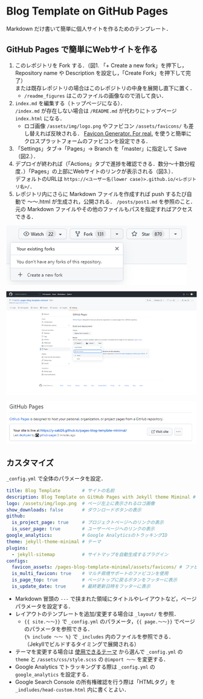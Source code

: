 # Blog Template on GitHub Pages

Markdown だけ書いて簡単に個人サイトを作るためのテンプレート．

## GitHub Pages で簡単にWebサイトを作る

1. このレポジトリを Fork する．（図1. 「+ Create a new fork」を押下し，Repository name や Description を設定し，「Create Fork」を押下して完了）  
または既存レポジトリの場合はこのレポジトリの中身を展開し直下に置く．
    * `/readme_figures` はこのファイルの画像なので消して良い．
2. `index.md` を編集する（トップページになる）．  
`/index.md` が存在しない場合は `/README.md` が代わりにトップページ `index.html` になる．  
    * ロゴ画像 `/assets/img/logo.png` やファビコン `/assets/favicons/` も差し替えれば反映される．
    [Favicon Generator. For real.](https://realfavicongenerator.net/) を使うと簡単にクロスプラットフォームのファビコンを設定できる．
3. 「Settings」タブ→「Pages」→ Branch を「master」に指定して Save（図2.）．
4. デプロイが終われば（「Actions」タブで進捗を確認できる．数分～十数分程度．）「Pages」の上部にWebサイトのリンクが表示される（図3.）．  
デフォルトのURLは `https://<ユーザー名(lower case)>.github.io/<レポジトリ名>/`．
5. レポジトリ内にさらに Markdown ファイルを作成すれば push するたび自動で ～～.html が生成され，公開される． 
`/posts/post1.md` を参照のこと．  
元の Markdown ファイルやその他のファイルもパスを指定すればアクセスできる．

![図1](readme_figures/fig1.png "図1")

![図2](readme_figures/fig2.png "図2")

![図3](readme_figures/fig3.png "図3")

## カスタマイズ

`_config.yml` で全体のパラメータを設定．

```yaml
title: Blog Template        # サイトの名前
description: Blog Template on GitHub Pages with Jekyll theme Miminal # サイトの説明
logo: /assets/img/logo.png  # ページ左上に表示されるロゴ画像
show_downloads: false       # ダウンロードボタンの表示
github:
  is_project_page: true     # プロジェクトページへのリンクの表示
  is_user_page: true        # ユーザーページへのリンクの表示
google_analytics:           # Google AnalyticsのトラッキングID
theme: jekyll-theme-minimal # テーマ
plugins:
  - jekyll-sitemap          # サイトマップを自動生成するプラグイン
configs:
  favicon_assets: /pages-blog-template-minimal/assets/favicons/ # ファビコンの所在
  is_multi_favicon: true    # マルチ県境サポートのファビコンを使用
  is_page_top: true         # ページトップに戻るボタンをフッターに表示
  is_update_date: true      # 最終更新日時をフッターに表示
```

* Markdown 冒頭の `---` で挟まれた領域にタイトルやレイアウトなど，ページパラメータを設定する．
* レイアウトのテンプレートを追加/変更する場合は `_layout/` を参照．
  * `{{ site.～～}}` で `_config.yml` のパラメータ，`{{ page.～～}}` でページのパラメータを参照できる．  
  `{% include ～～ %}` で  `_includes` 内のファイルを参照できる．  
  （Jekyllでビルドするタイミングで展開される）
* テーマを変更する場合は [使用できるテーマ](https://github.com/orgs/pages-themes/repositories) から選んで `_config.yml` の `theme` と `/assets/css/style.scss` の `@import ～～` を変更する．
* Google Analytics でトラッキングする際は `_config.yml` の `google_analytics` を設定する．
* Google Search Console の所有権確認を行う際は「HTMLタグ」を `_indludes/head-custom.html` 内に書くとよい．
